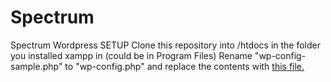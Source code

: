 # Spectrum
Spectrum Wordpress
SETUP
Clone this repository into /htdocs in the folder you installed xampp in (could be in Program Files)
Rename "wp-config-sample.php" to "wp-config.php" and replace the contents with [this file.](http://pastebin.com/dwQP7fSf)
